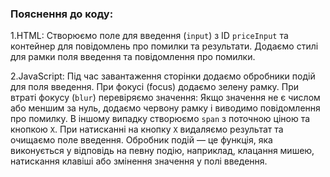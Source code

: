 ### Пояснення до коду:

1.HTML: 
Створюємо поле для введення (`input`) з ID `priceInput` та контейнер для повідомлень про помилки та результати. 
Додаємо стилі для рамки поля введення та повідомлення про помилки.

2.JavaScript: 
Під час завантаження сторінки додаємо обробники подій для поля введення. 
При фокусі (focus) додаємо зелену рамку. 
При втраті фокусу (`blur`) перевіряємо значення: 
Якщо значення не є числом або меншим за нуль, додаємо червону рамку і виводимо повідомлення про помилку. 
В іншому випадку створюємо `span` з поточною ціною та кнопкою `X`. 
При натисканні на кнопку `X` видаляємо результат та очищаємо поле введення. 
Обробник подій — це функція, яка виконується у відповідь на певну подію, наприклад, клацання мишею, натискання клавіші або змінення значення у полі введення.
